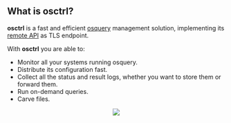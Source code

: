 ## What is osctrl?

**osctrl** is a fast and efficient [osquery](https://osquery.io) management solution, implementing its [remote API](https://osquery.readthedocs.io/en/stable/deployment/remote/) as TLS endpoint.

With **osctrl** you are able to:

* Monitor all your systems running osquery.
* Distribute its configuration fast.
* Collect all the status and result logs, whether you want to store them or forward them.
* Run on-demand queries.
* Carve files.

<p align="center">

  <img src="/osctrl.png"/>

</p>
